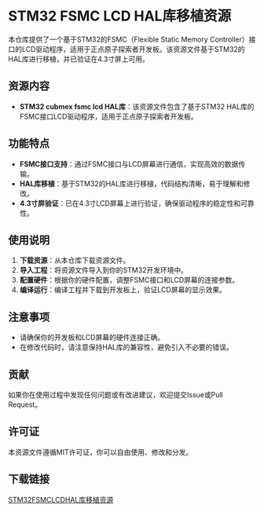# STM32 FSMC LCD HAL库移植资源

本仓库提供了一个基于STM32的FSMC（Flexible Static Memory Controller）接口的LCD驱动程序，适用于正点原子探索者开发板。该资源文件基于STM32的HAL库进行移植，并已验证在4.3寸屏上可用。

## 资源内容

- **STM32 cubmex fsmc lcd HAL库**：该资源文件包含了基于STM32 HAL库的FSMC接口LCD驱动程序，适用于正点原子探索者开发板。

## 功能特点

- **FSMC接口支持**：通过FSMC接口与LCD屏幕进行通信，实现高效的数据传输。
- **HAL库移植**：基于STM32的HAL库进行移植，代码结构清晰，易于理解和修改。
- **4.3寸屏验证**：已在4.3寸LCD屏幕上进行验证，确保驱动程序的稳定性和可靠性。

## 使用说明

1. **下载资源**：从本仓库下载资源文件。
2. **导入工程**：将资源文件导入到你的STM32开发环境中。
3. **配置硬件**：根据你的硬件配置，调整FSMC接口和LCD屏幕的连接参数。
4. **编译运行**：编译工程并下载到开发板上，验证LCD屏幕的显示效果。

## 注意事项

- 请确保你的开发板和LCD屏幕的硬件连接正确。
- 在修改代码时，请注意保持HAL库的兼容性，避免引入不必要的错误。

## 贡献

如果你在使用过程中发现任何问题或有改进建议，欢迎提交Issue或Pull Request。

## 许可证

本资源文件遵循MIT许可证，你可以自由使用、修改和分发。

## 下载链接

[STM32FSMCLCDHAL库移植资源](https://pan.quark.cn/s/f3554b2e89cc)